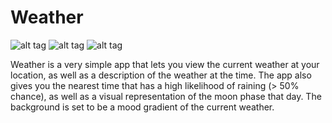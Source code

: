 Weather
=======

![alt tag](http://i.imgur.com/hG2QUIF.png)
![alt tag](http://i.imgur.com/B7MWQE5.png)
![alt tag](http://i.imgur.com/wUHxx2F.png)

Weather is a very simple app that lets you view the current weather at your location, as well as a description of the weather at the time. The app also gives you the nearest time that has a high likelihood of raining (> 50% chance), as well as a visual representation of the moon phase that day. The background is set to be a mood gradient of the current weather.

